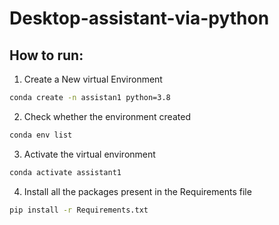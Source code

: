 # Desktop-assistant-via-python

## How to run:

1. Create a New virtual Environment

```bash 
conda create -n assistan1 python=3.8

```
2. Check whether the environment created

```bash 
conda env list

```
3. Activate the virtual environment

```bash 
conda activate assistant1

```
4. Install all the packages present in the Requirements file

```bash 
pip install -r Requirements.txt

```